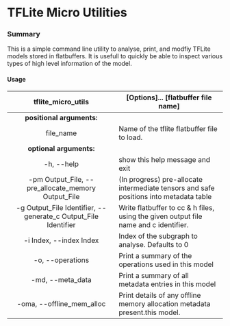TFLite Micro Utilities
======================

### Summary

This is a simple command line utility to analyse, print, and modfiy
TFLite models stored in flatbuffers. It is usefull to quickly be able to
inspect various types of high level information of the model.

#### Usage

| tflite_micro_utils | [Options]... [flatbuffer file name] |
| :-: | --- |
| **positional arguments:** | |
| file_name | Name of the tflite flatbuffer file to load. |
| **optional arguments:** | |
| -h, --help | show this help message and exit |
| -pm Output_File, --pre_allocate_memory Output_File | (In progress) pre-allocate intermediate tensors and safe positions into metadata table |
| -g Output_File Identifier, --generate_c Output_File Identifier | Write flatbuffer to cc & h files, using the given output file name and c identifier. |
| -i Index, --index Index | Index of the subgraph to analyse. Defaults to 0 |
| -o, --operations | Print a summary of the operations used in this model |
| -md, --meta_data | Print a summary of all metadata entries in this model |
| -oma, --offline_mem_alloc | Print details of any offline memory allocation metadata present.this model. |
